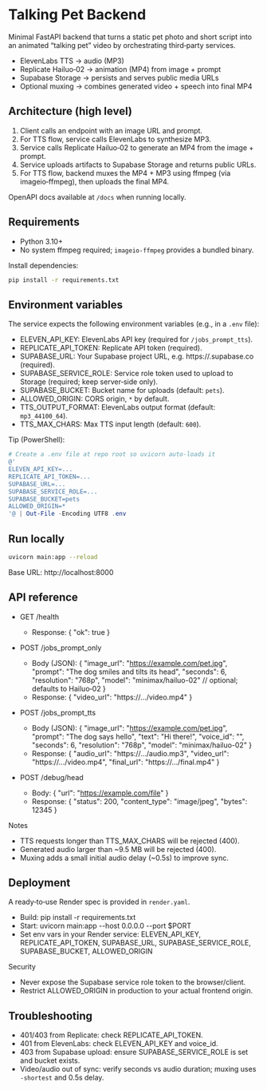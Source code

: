 # Talking Pet Backend

Minimal FastAPI backend that turns a static pet photo and short script into an animated “talking pet” video by orchestrating third‑party services.

- ElevenLabs TTS → audio (MP3)
- Replicate Hailuo‑02 → animation (MP4) from image + prompt
- Supabase Storage → persists and serves public media URLs
- Optional muxing → combines generated video + speech into final MP4

## Architecture (high level)
1. Client calls an endpoint with an image URL and prompt.
2. For TTS flow, service calls ElevenLabs to synthesize MP3.
3. Service calls Replicate Hailuo‑02 to generate an MP4 from the image + prompt.
4. Service uploads artifacts to Supabase Storage and returns public URLs.
5. For TTS flow, backend muxes the MP4 + MP3 using ffmpeg (via imageio‑ffmpeg), then uploads the final MP4.

OpenAPI docs available at `/docs` when running locally.

## Requirements
- Python 3.10+
- No system ffmpeg required; `imageio-ffmpeg` provides a bundled binary.

Install dependencies:

```bash
pip install -r requirements.txt
```

## Environment variables
The service expects the following environment variables (e.g., in a `.env` file):

- ELEVEN_API_KEY: ElevenLabs API key (required for `/jobs_prompt_tts`).
- REPLICATE_API_TOKEN: Replicate API token (required).
- SUPABASE_URL: Your Supabase project URL, e.g. https://<project>.supabase.co (required).
- SUPABASE_SERVICE_ROLE: Service role token used to upload to Storage (required; keep server‑side only).
- SUPABASE_BUCKET: Bucket name for uploads (default: `pets`).
- ALLOWED_ORIGIN: CORS origin, `*` by default.
- TTS_OUTPUT_FORMAT: ElevenLabs output format (default: `mp3_44100_64`).
- TTS_MAX_CHARS: Max TTS input length (default: `600`).

Tip (PowerShell):

```powershell
# Create a .env file at repo root so uvicorn auto-loads it
@'
ELEVEN_API_KEY=...
REPLICATE_API_TOKEN=...
SUPABASE_URL=...
SUPABASE_SERVICE_ROLE=...
SUPABASE_BUCKET=pets
ALLOWED_ORIGIN=*
'@ | Out-File -Encoding UTF8 .env
```

## Run locally

```bash
uvicorn main:app --reload
```

Base URL: http://localhost:8000

## API reference

- GET /health
  - Response: { "ok": true }

- POST /jobs_prompt_only
  - Body (JSON):
    {
      "image_url": "https://example.com/pet.jpg",
      "prompt": "The dog smiles and tilts its head",
      "seconds": 6,
      "resolution": "768p",
      "model": "minimax/hailuo-02" // optional; defaults to Hailuo‑02
    }
  - Response: { "video_url": "https://.../video.mp4" }

- POST /jobs_prompt_tts
  - Body (JSON):
    {
      "image_url": "https://example.com/pet.jpg",
      "prompt": "The dog says hello",
      "text": "Hi there!",
      "voice_id": "<elevenlabs-voice-id>",
      "seconds": 6,
      "resolution": "768p",
      "model": "minimax/hailuo-02"
    }
  - Response:
    {
      "audio_url": "https://.../audio.mp3",
      "video_url": "https://.../video.mp4",
      "final_url": "https://.../final.mp4"
    }

- POST /debug/head
  - Body: { "url": "https://example.com/file" }
  - Response: { "status": 200, "content_type": "image/jpeg", "bytes": 12345 }

Notes
- TTS requests longer than TTS_MAX_CHARS will be rejected (400).
- Generated audio larger than ~9.5 MB will be rejected (400).
- Muxing adds a small initial audio delay (~0.5s) to improve sync.

## Deployment
A ready‑to‑use Render spec is provided in `render.yaml`.

- Build: pip install -r requirements.txt
- Start: uvicorn main:app --host 0.0.0.0 --port $PORT
- Set env vars in your Render service: ELEVEN_API_KEY, REPLICATE_API_TOKEN, SUPABASE_URL, SUPABASE_SERVICE_ROLE, SUPABASE_BUCKET, ALLOWED_ORIGIN

Security
- Never expose the Supabase service role token to the browser/client.
- Restrict ALLOWED_ORIGIN in production to your actual frontend origin.

## Troubleshooting
- 401/403 from Replicate: check REPLICATE_API_TOKEN.
- 401 from ElevenLabs: check ELEVEN_API_KEY and voice_id.
- 403 from Supabase upload: ensure SUPABASE_SERVICE_ROLE is set and bucket exists.
- Video/audio out of sync: verify seconds vs audio duration; muxing uses `-shortest` and 0.5s delay.

